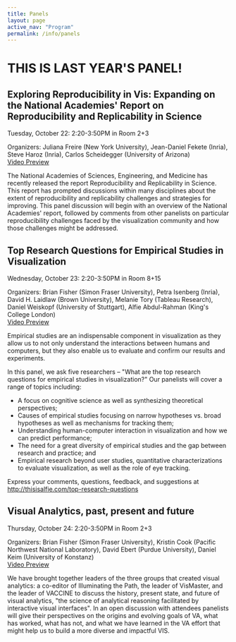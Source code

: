 ```yaml
---
title: Panels
layout: page
active_nav: "Program"
permalink: /info/panels
---
```


# THIS IS LAST YEAR'S PANEL!

## <a name="panel-freire">Exploring Reproducibility in Vis: Expanding on the National Academies' Report on Reproducibility and Replicability in Science</a>

Tuesday, October 22: 2:20-3:50PM in Room 2+3

Organizers: Juliana Freire (New York University), Jean-Daniel Fekete (Inria), Steve Haroz (Inria), Carlos Scheidegger (University of Arizona)
<br>[Video Preview](https://vimeo.com/360156262)

The National Academies of Sciences, Engineering, and Medicine has recently released the report Reproducibility and Replicability in Science. This report has prompted discussions within many disciplines about the extent of reproducibility and replicability challenges and strategies for improving. This panel discussion will begin with an overview of the National Academies' report, followed by comments from other panelists on particular reproducibility challenges faced by the visualization community and how those challenges might be addressed.

## <a name="panel-abdul-rahman">Top Research Questions for Empirical Studies in Visualization</a>

Wednesday, October 23: 2:20-3:50PM in Room 8+15

Organizers: Brian Fisher (Simon Fraser University), Petra Isenberg (Inria), David H. Laidlaw	(Brown University), Melanie Tory (Tableau Research), Daniel Weiskopf (University of Stuttgart), Alfie Abdul-Rahman (King's College London)
<br>[Video Preview](https://vimeo.com/360156233)

Empirical studies are an indispensable component in visualization as they allow us to not only understand the interactions between humans and computers, but they also enable us to evaluate and confirm our results and experiments.

In this panel, we ask five researchers – "What are the top research questions for empirical studies in visualization?" Our panelists will cover a range of topics including:

- A focus on cognitive science as well as synthesizing theoretical perspectives;
- Causes of empirical studies focusing on narrow hypotheses vs. broad hypotheses as well as mechanisms for tracking them;
- Understanding human-computer interaction in visualization and how we can predict performance;
- The need for a great diversity of empirical studies and the gap between research and practice; and
- Empirical research beyond user studies, quantitative characterizations to evaluate visualization, as well as the role of eye tracking.

Express your comments, questions, feedback, and suggestions at <http://thisisalfie.com/top-research-questions>

## <a name="panel-fisher2">Visual Analytics, past, present and future</a>

Thursday, October 24: 2:20-3:50PM in Room 2+3

Organizers: Brian Fisher (Simon Fraser University), Kristin Cook (Pacific Northwest National Laboratory), David Ebert (Purdue University), Daniel Keim (University of Konstanz)
<br>[Video Preview](https://vimeo.com/360156204)

We have brought together leaders of the three groups that created visual analytics: a co-editor of Illuminating the Path, the leader of VisMaster, and the leader of VACCINE to discuss the history, present state, and future of visual analytics, "the science of analytical reasoning facilitated by interactive visual interfaces". In an open discussion with attendees panelists will give their perspectives on the origins and evolving goals of VA, what has worked, what has not, and what we have learned in the VA effort that might help us to build a more diverse and impactful VIS.

